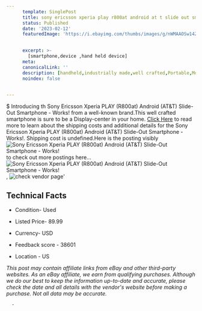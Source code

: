 ```yaml
---
      template: SinglePost
      title: sony ericsson xperia play r800at android at t slide out smartphone works 
      status: Published
      date: '2023-02-12'
      featuredImage: 'https://i.ebayimg.com/thumbs/images/g/nWMAAOSw14ZjkKyQ/s-l225.jpg'
       

      excerpt: >-
        [smartphone,device ,hand held device]
      meta:
      canonicalLink: ''
      description: [handheld,industrially made,well crafted,Portable,Mobile,Compact,Convenient,Lightweight,Maneuverable,Man-portable,Miniature,Carriable,Hand-held,Light,Holdable,Transportable,Mobile device,Pocket-sized,On-the-go,Wireless,Cordless,Compact size,Convenient size, smartphone,device ,hand held device]
      noindex: false
      

---
```

$
      Introducing th Sony Ericsson Xperia PLAY (R800at) Android (AT&T) Slide-Out Smartphone - Works! from a well-known brand.This well crafted smartphone is sure to be a Display-center in your home. [Click Here](https://www.ebay.com/itm/144844478687?hash=item21b96758df%3Ag%3AnWMAAOSw14ZjkKyQ&mkevt=1&mkcid=1&mkrid=711-53200-19255-0&campid=%253CePNCampaignId%253E&customid=%253CreferenceId%253E&toolid=10049) to read more to learn about the shipping costs and additional details for the Sony Ericsson Xperia PLAY (R800at) Android (AT&T) Slide-Out Smartphone - Works!. Shipping cost is undefined.Here is the posting visibly ![Sony Ericsson Xperia PLAY (R800at) Android (AT&T) Slide-Out Smartphone - Works!](https://i.ebayimg.com/thumbs/images/g/nWMAAOSw14ZjkKyQ/s-l225.jpg) to check out more postings here... ![Sony Ericsson Xperia PLAY (R800at) Android (AT&T) Slide-Out Smartphone - Works!](https://i.ebayimg.com/images/g/nWMAAOSw14ZjkKyQ/s-l1600.jpg), ![check vendor page](https://origin-galleryplus.ebayimg.com/ws/web/144844478687_2_0_1/225x225.jpg,https://origin-galleryplus.ebayimg.com/ws/web/144844478687_3_0_1/225x225.jpg,https://origin-galleryplus.ebayimg.com/ws/web/144844478687_4_0_1/225x225.jpg,https://origin-galleryplus.ebayimg.com/ws/web/144844478687_5_0_1/225x225.jpg,https://origin-galleryplus.ebayimg.com/ws/web/144844478687_6_0_1/225x225.jpg,https://origin-galleryplus.ebayimg.com/ws/web/144844478687_7_0_1/225x225.jpg,https://origin-galleryplus.ebayimg.com/ws/web/144844478687_8_0_1/225x225.jpg,https://origin-galleryplus.ebayimg.com/ws/web/144844478687_9_0_1/225x225.jpg,https://origin-galleryplus.ebayimg.com/ws/web/144844478687_10_0_1/225x225.jpg,https://origin-galleryplus.ebayimg.com/ws/web/144844478687_11_0_1/225x225.jpg,https://origin-galleryplus.ebayimg.com/ws/web/144844478687_12_0_1/225x225.jpg)'

      

 ## Technical Facts 



     
      

 - Condition- Used 


      

 - Listed Price- 89.99 


      

 - Currency- USD 


      

 - Feedback score - 38601 


      

 - Location - US 


      
      

 *_This post may contain affiliate links from eBay and other third-party websites. As an eBay affiliate, we earn from qualifying purchases. Although we do our best to keep the information up-to-date and accurate, please check the date and all details with the vendor's website before making a purchase. Not all data may be accurate._*




      -
